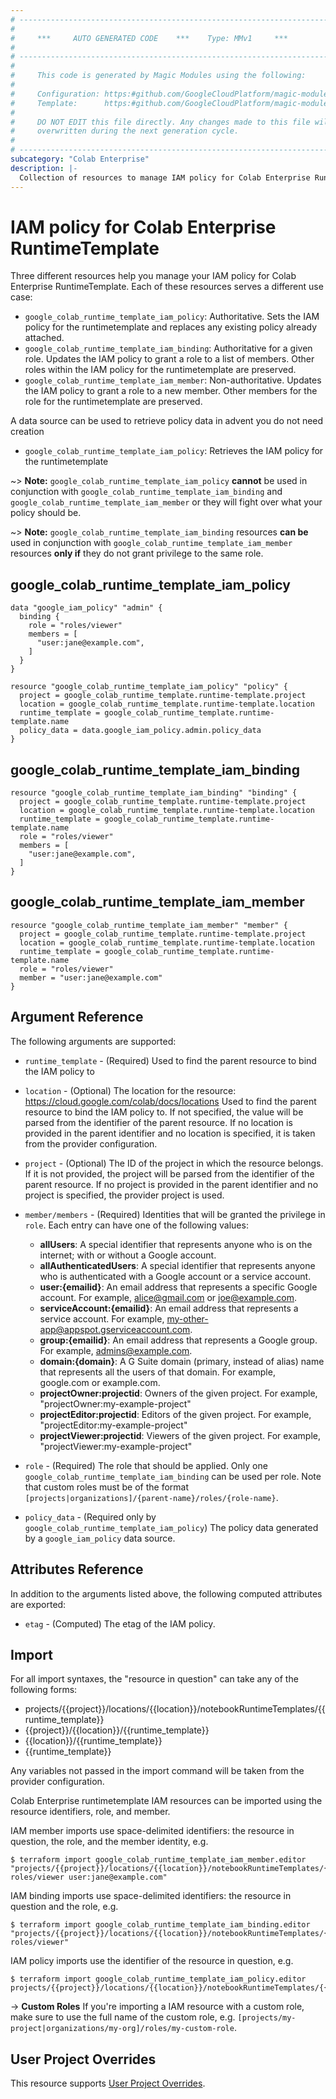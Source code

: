 ```yaml
---
# ----------------------------------------------------------------------------
#
#     ***     AUTO GENERATED CODE    ***    Type: MMv1     ***
#
# ----------------------------------------------------------------------------
#
#     This code is generated by Magic Modules using the following:
#
#     Configuration: https:#github.com/GoogleCloudPlatform/magic-modules/tree/main/mmv1/products/colab/RuntimeTemplate.yaml
#     Template:      https:#github.com/GoogleCloudPlatform/magic-modules/tree/main/mmv1/templates/terraform/resource_iam.html.markdown.tmpl
#
#     DO NOT EDIT this file directly. Any changes made to this file will be
#     overwritten during the next generation cycle.
#
# ----------------------------------------------------------------------------
subcategory: "Colab Enterprise"
description: |-
  Collection of resources to manage IAM policy for Colab Enterprise RuntimeTemplate
---
```


# IAM policy for Colab Enterprise RuntimeTemplate
Three different resources help you manage your IAM policy for Colab Enterprise RuntimeTemplate. Each of these resources serves a different use case:

* `google_colab_runtime_template_iam_policy`: Authoritative. Sets the IAM policy for the runtimetemplate and replaces any existing policy already attached.
* `google_colab_runtime_template_iam_binding`: Authoritative for a given role. Updates the IAM policy to grant a role to a list of members. Other roles within the IAM policy for the runtimetemplate are preserved.
* `google_colab_runtime_template_iam_member`: Non-authoritative. Updates the IAM policy to grant a role to a new member. Other members for the role for the runtimetemplate are preserved.

A data source can be used to retrieve policy data in advent you do not need creation

* `google_colab_runtime_template_iam_policy`: Retrieves the IAM policy for the runtimetemplate

~> **Note:** `google_colab_runtime_template_iam_policy` **cannot** be used in conjunction with `google_colab_runtime_template_iam_binding` and `google_colab_runtime_template_iam_member` or they will fight over what your policy should be.

~> **Note:** `google_colab_runtime_template_iam_binding` resources **can be** used in conjunction with `google_colab_runtime_template_iam_member` resources **only if** they do not grant privilege to the same role.



## google_colab_runtime_template_iam_policy

```hcl
data "google_iam_policy" "admin" {
  binding {
    role = "roles/viewer"
    members = [
      "user:jane@example.com",
    ]
  }
}

resource "google_colab_runtime_template_iam_policy" "policy" {
  project = google_colab_runtime_template.runtime-template.project
  location = google_colab_runtime_template.runtime-template.location
  runtime_template = google_colab_runtime_template.runtime-template.name
  policy_data = data.google_iam_policy.admin.policy_data
}
```

## google_colab_runtime_template_iam_binding

```hcl
resource "google_colab_runtime_template_iam_binding" "binding" {
  project = google_colab_runtime_template.runtime-template.project
  location = google_colab_runtime_template.runtime-template.location
  runtime_template = google_colab_runtime_template.runtime-template.name
  role = "roles/viewer"
  members = [
    "user:jane@example.com",
  ]
}
```

## google_colab_runtime_template_iam_member

```hcl
resource "google_colab_runtime_template_iam_member" "member" {
  project = google_colab_runtime_template.runtime-template.project
  location = google_colab_runtime_template.runtime-template.location
  runtime_template = google_colab_runtime_template.runtime-template.name
  role = "roles/viewer"
  member = "user:jane@example.com"
}
```


## Argument Reference

The following arguments are supported:

* `runtime_template` - (Required) Used to find the parent resource to bind the IAM policy to
* `location` - (Optional) The location for the resource: https://cloud.google.com/colab/docs/locations Used to find the parent resource to bind the IAM policy to. If not specified,
  the value will be parsed from the identifier of the parent resource. If no location is provided in the parent identifier and no
  location is specified, it is taken from the provider configuration.

* `project` - (Optional) The ID of the project in which the resource belongs.
    If it is not provided, the project will be parsed from the identifier of the parent resource. If no project is provided in the parent identifier and no project is specified, the provider project is used.

* `member/members` - (Required) Identities that will be granted the privilege in `role`.
  Each entry can have one of the following values:
  * **allUsers**: A special identifier that represents anyone who is on the internet; with or without a Google account.
  * **allAuthenticatedUsers**: A special identifier that represents anyone who is authenticated with a Google account or a service account.
  * **user:{emailid}**: An email address that represents a specific Google account. For example, alice@gmail.com or joe@example.com.
  * **serviceAccount:{emailid}**: An email address that represents a service account. For example, my-other-app@appspot.gserviceaccount.com.
  * **group:{emailid}**: An email address that represents a Google group. For example, admins@example.com.
  * **domain:{domain}**: A G Suite domain (primary, instead of alias) name that represents all the users of that domain. For example, google.com or example.com.
  * **projectOwner:projectid**: Owners of the given project. For example, "projectOwner:my-example-project"
  * **projectEditor:projectid**: Editors of the given project. For example, "projectEditor:my-example-project"
  * **projectViewer:projectid**: Viewers of the given project. For example, "projectViewer:my-example-project"

* `role` - (Required) The role that should be applied. Only one
    `google_colab_runtime_template_iam_binding` can be used per role. Note that custom roles must be of the format
    `[projects|organizations]/{parent-name}/roles/{role-name}`.

* `policy_data` - (Required only by `google_colab_runtime_template_iam_policy`) The policy data generated by
  a `google_iam_policy` data source.

## Attributes Reference

In addition to the arguments listed above, the following computed attributes are
exported:

* `etag` - (Computed) The etag of the IAM policy.

## Import

For all import syntaxes, the "resource in question" can take any of the following forms:

* projects/{{project}}/locations/{{location}}/notebookRuntimeTemplates/{{runtime_template}}
* {{project}}/{{location}}/{{runtime_template}}
* {{location}}/{{runtime_template}}
* {{runtime_template}}

Any variables not passed in the import command will be taken from the provider configuration.

Colab Enterprise runtimetemplate IAM resources can be imported using the resource identifiers, role, and member.

IAM member imports use space-delimited identifiers: the resource in question, the role, and the member identity, e.g.
```
$ terraform import google_colab_runtime_template_iam_member.editor "projects/{{project}}/locations/{{location}}/notebookRuntimeTemplates/{{runtime_template}} roles/viewer user:jane@example.com"
```

IAM binding imports use space-delimited identifiers: the resource in question and the role, e.g.
```
$ terraform import google_colab_runtime_template_iam_binding.editor "projects/{{project}}/locations/{{location}}/notebookRuntimeTemplates/{{runtime_template}} roles/viewer"
```

IAM policy imports use the identifier of the resource in question, e.g.
```
$ terraform import google_colab_runtime_template_iam_policy.editor projects/{{project}}/locations/{{location}}/notebookRuntimeTemplates/{{runtime_template}}
```

-> **Custom Roles** If you're importing a IAM resource with a custom role, make sure to use the
 full name of the custom role, e.g. `[projects/my-project|organizations/my-org]/roles/my-custom-role`.

## User Project Overrides

This resource supports [User Project Overrides](https://registry.terraform.io/providers/hashicorp/google/latest/docs/guides/provider_reference#user_project_override).
